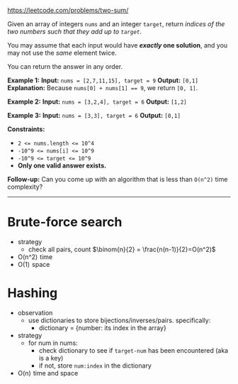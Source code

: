 https://leetcode.com/problems/two-sum/

Given an array of integers `nums` and an integer `target`, return _indices of the two numbers such that they add up to `target`_.

You may assume that each input would have **_exactly_ one solution**, and you may not use the _same_ element twice.

You can return the answer in any order.



**Example 1:**
**Input:** `nums = [2,7,11,15], target = 9`
**Output:** `[0,1]`
**Explanation:** Because `nums[0] + nums[1] == 9`, we return `[0, 1]`.

**Example 2:**
**Input:** `nums = [3,2,4], target = 6`
**Output:** `[1,2]`

**Example 3:**
**Input:** `nums = [3,3], target = 6`
**Output:** `[0,1]`



**Constraints:**
- `2 <= nums.length <= 10^4`
- `-10^9 <= nums[i] <= 10^9`
- `-10^9 <= target <= 10^9`
- **Only one valid answer exists.**



**Follow-up:** Can you come up with an algorithm that is less than `O(n^2)` time complexity?


---
# Brute-force search
- strategy
	- check all pairs, count $\binom{n}{2} = \frac{n(n-1)}{2}=O(n^2)$
- O(n^2)  time
- O(1)  space

# Hashing
- observation
	- use dictionaries to store bijections/inverses/pairs. specifically:
		- dictionary = {number: its index in the array}
- strategy
	- for num in nums:
		- check dictionary to see if `target-num` has been encountered (aka is a key)
		- if not, store `num:index` in the dictionary
- O(n)  time and space

